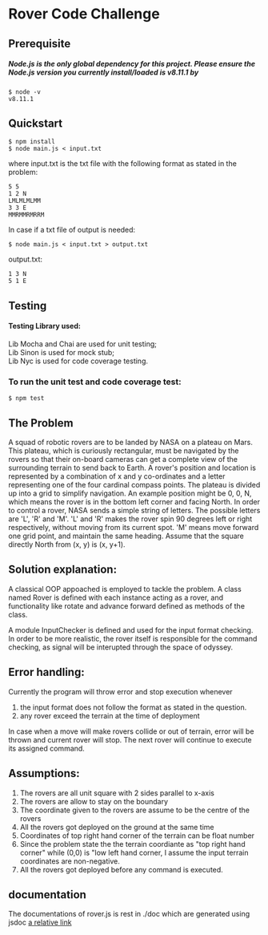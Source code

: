 # Rover Code Challenge
## Prerequisite
##### Node.js is the only global dependency for this project. Please ensure the Node.js version you currently install/loaded is v8.11.1 by

    $ node -v
    v8.11.1

## Quickstart

    $ npm install
    $ node main.js < input.txt

where input.txt is the txt file with the following format as stated in the problem:
    
    5 5
    1 2 N
    LMLMLMLMM
    3 3 E
    MMRMMRMRRM

In case if a txt file of output is needed:

    $ node main.js < input.txt > output.txt

output.txt:

    1 3 N
    5 1 E

## Testing
#### Testing Library used:
Lib Mocha and Chai are used for unit testing; \
Lib Sinon is used for mock stub; \
Lib Nyc is used for code coverage testing.
### To run the unit test and code coverage test:

    $ npm test

## The Problem

A squad of robotic rovers are to be landed by NASA on a plateau on Mars.
This plateau, which is curiously rectangular, must be navigated by the
rovers so that their on-board cameras can get a complete view of the
surrounding terrain to send back to Earth.
A rover's position and location is represented by a combination of x and y
co-ordinates and a letter representing one of the four cardinal compass
points. The plateau is divided up into a grid to simplify navigation. An
example position might be 0, 0, N, which means the rover is in the bottom
left corner and facing North.
 In order to control a rover, NASA sends a simple string of letters. The
 possible letters are 'L', 'R' and 'M'. 'L' and 'R' makes the rover spin 90
 degrees left or right respectively, without moving from its current spot.
 'M' means move forward one grid point, and maintain the same heading.
Assume that the square directly North from (x, y) is (x, y+1).

## Solution explanation:
A classical OOP appoached is employed to tackle the problem. A class named Rover is defined with each instance acting as a rover, and functionality like rotate and advance forward defined as methods of the class.

A module InputChecker is defined and used for the input format checking. 
In order to be more realistic, the rover itself is responsible for the command checking, as signal will be interupted through the space of odyssey.

## Error handling:
Currently the program will throw error and stop execution whenever 
1. the input format does not follow the format as stated in the question.
2. any rover exceed the terrain at the time of deployment

In case when a move will make rovers collide or out of terrain, error will be thrown and current rover will stop. The next rover will continue to execute its assigned command.

## Assumptions:
1. The rovers are all unit square with 2 sides parallel to x-axis
2. The rovers are allow to stay on the boundary
3. The coordinate given to the rovers are assume to be the centre of the rovers
4. All the rovers got deployed on the ground at the same time
5. Coordinates of top right hand corner of the terrain can be float number
6. Since the problem state the the terrain coordiante as "top right hand corner" while (0,0) is "low left hand corner, I assume the input terrain coordinates are non-negative.
7. All the rovers got deployed before any command is executed.

## documentation
The documentations of rover.js is rest in ./doc which are generated using jsdoc
[a relative link](./doc/Rover.html)
